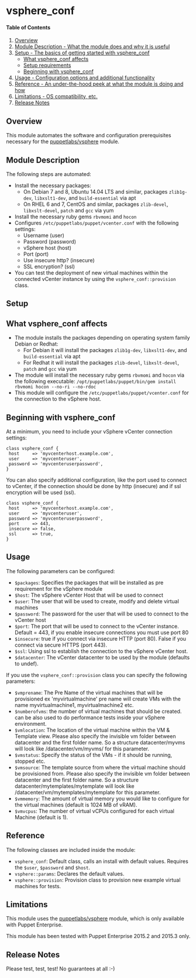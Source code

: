 # vsphere_conf

#### Table of Contents

1. [Overview](#overview)
2. [Module Description - What the module does and why it is useful](#module-description)
3. [Setup - The basics of getting started with vsphere_conf](#setup)
    * [What vsphere_conf affects](#what-vsphere_conf-affects)
    * [Setup requirements](#setup-requirements)
    * [Beginning with vsphere_conf](#beginning-with-vsphere_conf)
4. [Usage - Configuration options and additional functionality](#usage)
5. [Reference - An under-the-hood peek at what the module is doing and how](#reference)
5. [Limitations - OS compatibility, etc.](#limitations)
6. [Release Notes](#release-notes)

## Overview

This module automates the software and configuration prerequisites necessary for the  [puppetlabs/vsphere](https://forge.puppetlabs.com/puppetlabs/vsphere)  module.

## Module Description

The following steps are automated:

- Install the necessary packages:
  - On Debian 7 and 8, Ubuntu 14.04 LTS and similar, packages `zlib1g-dev`,  `libxslt1-dev`, and `build-essential` via apt
  - On RHEL 6 and 7, CentOS and similar, packages `zlib-devel`, `libxslt-devel`, `patch` and `gcc` via yum
- Install the necessary ruby gems `rbvmomi` and `hocon`
- Configures `/etc/puppetlabs/puppet/vcenter.conf` with the following settings:
  - Username (user)
  - Password (password)
  - vSphere host (host)
  - Port (port)
  - Use insecure http? (insecure)
  - SSL encryption? (ssl)
- You can test the deployment of new virtual machines within the connected vCenter instance by using the `vsphere_conf::provision` class.

## Setup

## What vsphere_conf affects

* The module installs the packages depending on operating system family Debian or Redhat:
  - For Debian it will install the packages `zlib1g-dev`, `libxslt1-dev`, and `build-essential` via apt
  - For Redhat it will install the packages `zlib-devel`, `libxslt-devel`, `patch` and `gcc` via yum
* The module will install the necessary ruby gems `rbvmomi` and `hocon` via the following executable:
  `/opt/puppetlabs/puppet/bin/gem install rbvmomi hocon --no-ri --no-rdoc`
* This module will configure the `/etc/puppetlabs/puppet/vcenter.conf` for the connection to the vSphere host.

## Beginning with vsphere_conf

At a minimum, you need to include your vSphere vCenter connection settings:

```puppet
class vsphere_conf {
 host     => 'myvcenterhost.example.com',
 user     => 'myvcenteruser',
 password => 'myvcenteruserpassword',
}
```

You can also specify additional configuration, like the port used to connect to vCenter, if the connection should be done by http (insecure) and if ssl encryption will be used (ssl).

```puppet
class vsphere_conf {
 host     => 'myvcenterhost.example.com',
 user     => 'myvcenteruser',
 password => 'myvcenteruserpassword',
 port     => 443,
 insecure => false,
 ssl      => true,
}
```

## Usage

The following parameters can be configured:
- `$packages`: Specifies the packages that will be installed as pre requirement for the vSphere module
- `$host`: The vSphere vCenter Host that will be used to connect
- `$user`: The user that will be used to create, modify and delete virtual machines
- `$password`: The password for the user that will be used to connect to the vCenter host
- `$port`: The port that will be used to connect to the vCenter instance. Default = 443, if you enable insecure connections you must use port 80
- `$insecure`: true if you connect via insecure HTTP (port 80). False if you connect via secure HTTPS (port 443).
- `$ssl`: Using ssl to establish the connection to the vSphere vCenter host.
- `$datacenter`: The vCenter datacenter to be used by the module (defaults to undef).

If you use the `vsphere_conf::provision` class you can specify the following parameters:

- `$vmprename`: The Pre Name of the virtual machines that will be provisioned ex 'myvirtualmachine' pre name will create VMs with the name myvirtualmachine1, myvirtualmachine2 etc.
- `$numberofvms`: the number of virtual machines that should be created. can be also used to do performance tests inside your vSphere environment.
- `$vmlocation`: The location of the virtual machine within the VM & Template view. Please also specify the invisible vm folder between datacenter and the first folder name. So a structure datacenter/myvms will look like /datacenter/vm/myvms/ for this parameter.
- `$vmstatus`: Specify the status of the VMs - if it should be running, stopped etc.
- `$vmsource`: The template source from where the virtual machine should be provisioned from. Please also specify the invisible vm folder between datacenter and the first folder name. So a structure datacenter/mytemplates/mytemplate will look like /datacenter/vm/mytemplates/mytemplate for this parameter.
- `$vmmemory`: The amount of virtual memory you would like to configure for the virtual machines (default is 1024 MB of vRAM).
- `$vmvcpus`: The number of virtual vCPUs configured for each virtual Machine (default is 1).

## Reference

The following classes are included inside the module:
- `vsphere_conf`: Default class, calls an install with default values. Requires the `$user`, `$password` and `$host`.
- `vsphere::params`: Declares the default values.
- `vsphere::provision`: Provision class to provision new example virtual machines for tests.

## Limitations

This module uses the [puppetlabs/vsphere](https://forge.puppetlabs.com/puppetlabs/vsphere) module, which is only available with Puppet Enterprise.

This module has been tested with Puppet Enterprise 2015.2 and 2015.3 only.

## Release Notes

Please test, test, test! No guarantees at all :-)
